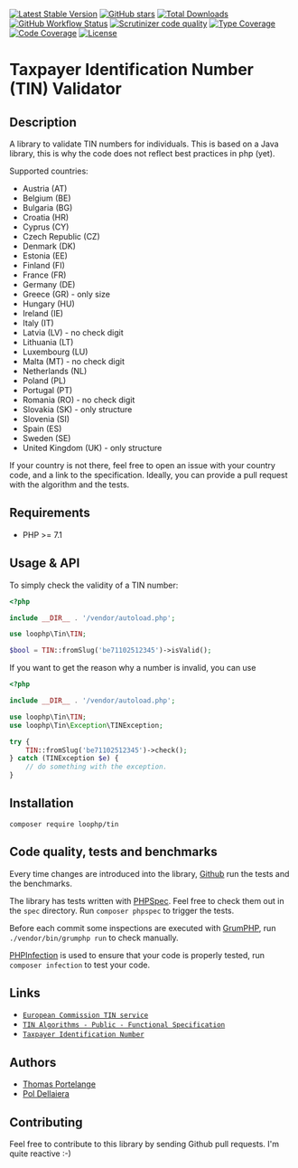 [![Latest Stable Version](https://img.shields.io/packagist/v/loophp/tin.svg?style=flat-square)](https://packagist.org/packages/loophp/tin)
 [![GitHub stars](https://img.shields.io/github/stars/loophp/tin.svg?style=flat-square)](https://packagist.org/packages/loophp/tin)
 [![Total Downloads](https://img.shields.io/packagist/dt/loophp/tin.svg?style=flat-square)](https://packagist.org/packages/loophp/tin)
 [![GitHub Workflow Status](https://img.shields.io/github/workflow/status/loophp/tin/Continuous%20Integration?style=flat-square)](https://github.com/loophp/tin/actions)
 [![Scrutinizer code quality](https://img.shields.io/scrutinizer/quality/g/loophp/tin/master.svg?style=flat-square)](https://scrutinizer-ci.com/g/loophp/tin/?branch=master)
 [![Type Coverage](https://shepherd.dev/github/loophp/tin/coverage.svg)](https://shepherd.dev/github/loophp/tin)
 [![Code Coverage](https://img.shields.io/scrutinizer/coverage/g/loophp/tin/master.svg?style=flat-square)](https://scrutinizer-ci.com/g/loophp/tin/?branch=master)
 [![License](https://img.shields.io/packagist/l/loophp/tin.svg?style=flat-square)](https://packagist.org/packages/loophp/tin)
 
# Taxpayer Identification Number (TIN) Validator

## Description

A library to validate TIN numbers for individuals. This is based on a Java
library, this is why the code does not reflect best practices in php (yet).

Supported countries:
* Austria (AT)
* Belgium (BE)
* Bulgaria (BG)
* Croatia (HR)
* Cyprus (CY)
* Czech Republic (CZ)
* Denmark (DK)
* Estonia (EE)
* Finland (FI)
* France (FR)
* Germany (DE)
* Greece (GR) - only size
* Hungary (HU)
* Ireland (IE)
* Italy (IT)
* Latvia (LV) - no check digit
* Lithuania	(LT)
* Luxembourg (LU)
* Malta (MT) - no check digit
* Netherlands (NL)
* Poland (PL)
* Portugal (PT)
* Romania (RO) - no check digit
* Slovakia (SK) - only structure
* Slovenia (SI)
* Spain (ES)
* Sweden (SE)
* United Kingdom (UK) - only structure

If your country is not there, feel free to open an issue with your country code,
and a link to the specification. Ideally, you can provide a pull request with
the algorithm and the tests.

## Requirements

* PHP >= 7.1

## Usage & API

To simply check the validity of a TIN number:

```php
<?php

include __DIR__ . '/vendor/autoload.php';

use loophp\Tin\TIN;

$bool = TIN::fromSlug('be71102512345')->isValid();
```

If you want to get the reason why a number is invalid, you can use

```php
<?php

include __DIR__ . '/vendor/autoload.php';

use loophp\Tin\TIN;
use loophp\Tin\Exception\TINException;

try {
    TIN::fromSlug('be71102512345')->check();
} catch (TINException $e) {
    // do something with the exception.
}
```

## Installation

```composer require loophp/tin```

## Code quality, tests and benchmarks

Every time changes are introduced into the library, [Github](https://github.com/loophp/tin/actions) run the tests and the benchmarks.

The library has tests written with [PHPSpec](http://www.phpspec.net/).
Feel free to check them out in the `spec` directory. Run `composer phpspec` to trigger the tests.

Before each commit some inspections are executed with [GrumPHP](https://github.com/phpro/grumphp), run `./vendor/bin/grumphp run` to check manually.

[PHPInfection](https://github.com/infection/infection) is used to ensure that your code is properly tested, run `composer infection` to test your code.

## Links

* [`European Commission TIN service`](https://ec.europa.eu/taxation_customs/tin/)
* [`TIN Algorithms - Public - Functional Specification`](https://ec.europa.eu/taxation_customs/tin/specs/FS-TIN%20Algorithms-Public.docx)
* [`Taxpayer Identification Number`](https://en.wikipedia.org/wiki/Taxpayer_Identification_Number)

## Authors
* [Thomas Portelange](https://github.com/lekoala)
* [Pol Dellaiera](https://github.com/loophp)

## Contributing

Feel free to contribute to this library by sending Github pull requests. I'm quite reactive :-)
